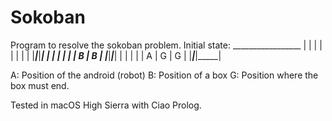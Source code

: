 # Sokoban

Program to resolve the sokoban problem.
Initial state:
	 _________________
	|     |     |     |
	|     |     |     |
	|_____|_____|_____|
	|     |     |     |
	|     |  B  |  B  |
	|_____|_____|_____|
	|     |     |     |
	|  A  |  G  |  G  |
	|_____|_____|_____|

A: Position of the android (robot)
B: Position of a box
G: Position where the box must end.

Tested in macOS High Sierra with Ciao Prolog.
